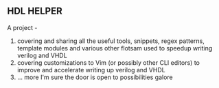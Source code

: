 ## HDL HELPER

A project -

1. covering and sharing all the useful tools, snippets, regex patterns, template modules and various other flotsam used to speedup writing verilog and VHDL
2. covering customizations to Vim (or possibly other CLI editors) to improve and accelerate writing up verilog and VHDL
3. ... more I'm sure the door is open to possibilities galore
